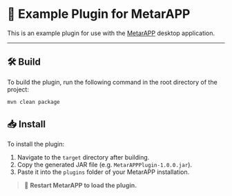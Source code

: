 # 🔌 Example Plugin for MetarAPP

This is an example plugin for use with the [MetarAPP](https://github.com/frame-dev/MetarAPP) desktop application.

---

## 🛠️ Build

To build the plugin, run the following command in the root directory of the project:

```bash
mvn clean package
```
## 📥 Install

To install the plugin:

1. Navigate to the `target` directory after building.
2. Copy the generated JAR file (e.g. `MetarAPPPlugin-1.0.0.jar`).
3. Paste it into the `plugins` folder of your MetarAPP installation.

> 🔁 **Restart MetarAPP to load the plugin.**